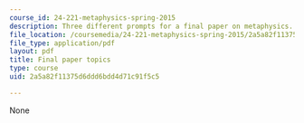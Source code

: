 ```yaml
---
course_id: 24-221-metaphysics-spring-2015
description: Three different prompts for a final paper on metaphysics.
file_location: /coursemedia/24-221-metaphysics-spring-2015/2a5a82f11375d6ddd6bdd4d71c91f5c5_MIT24_221S15_FinalPprTopic.pdf
file_type: application/pdf
layout: pdf
title: Final paper topics
type: course
uid: 2a5a82f11375d6ddd6bdd4d71c91f5c5

---
```

None